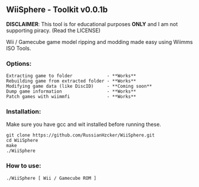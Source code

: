 ## WiiSphere - Toolkit v0.0.1b

**DISCLAIMER**: This tool is for educational purposes **ONLY** and I am not supporting piracy. (Read the LICENSE)

Wii / Gamecube game model ripping and modding made easy using Wiimms ISO Tools.

### Options:
```
Extracting game to folder             - **Works**
Rebuilding game from extracted folder - **Works**
Modifying game data (like DiscID)     - **Coming soon**
Dump game information                 - **Works**
Patch games with wiimmfi              - **Works**
```



### Installation:
Make sure you have gcc and wit installed before running these.
```
git clone https://github.com/RussianHzcker/WiiSphere.git
cd WiiSphere
make
./WiiSphere
```

### How to use:
```
./WiiSphere [ Wii / Gamecube ROM ]
```
